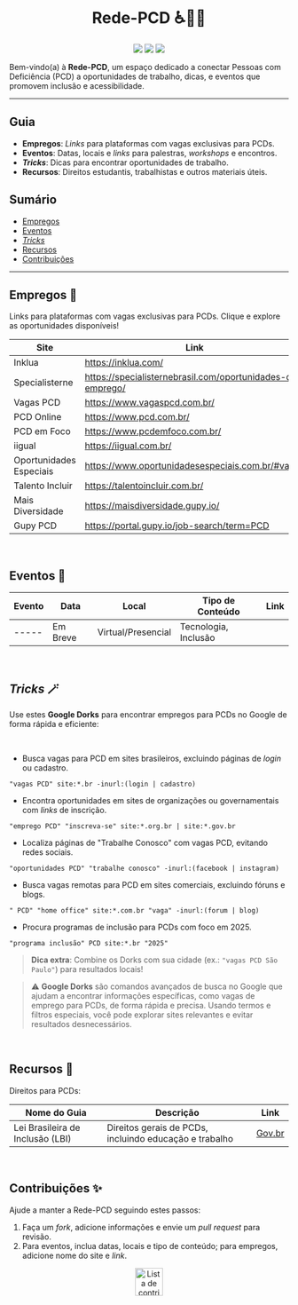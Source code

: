 <h1 align="center">Rede-PCD ♿🧠🌈</h1>
<p align="center">
  <a href="https://github.com/luwired/Rede-PCD/graphs/contributors"><img src="https://img.shields.io/github/contributors-anon/luwired/Rede-PCD"></a>
  <a href="https://github.com/luwired/Rede-PCD/issues"><img src="https://img.shields.io/github/issues-raw/luwired/Rede-PCD"></a>
  <a href="https://github.com/luwired/Rede-PCD/discussions"><img src="https://img.shields.io/github/discussions/luwired/Rede-PCD"></a>
</p>

Bem-vindo(a) à **Rede-PCD**, um espaço dedicado a conectar Pessoas com Deficiência (PCD) a oportunidades de trabalho, dicas, e eventos que promovem inclusão e acessibilidade.

---

## Guia
- **Empregos**: _Links_ para plataformas com vagas exclusivas para PCDs.  
- **Eventos**: Datas, locais e _links_ para palestras, _workshops_ e encontros.  
- **_Tricks_**: Dicas para encontrar oportunidades de trabalho.  
- **Recursos**: Direitos estudantis, trabalhistas e outros materiais úteis.

## Sumário
- [Empregos](#empregos)
- [Eventos](#eventos)
- [_Tricks_](#tricks)
- [Recursos](#recursos)
- [Contribuições](#contribuicoes)

----

## Empregos 💼 <a name="empregos"></a>
Links para plataformas com vagas exclusivas para PCDs. Clique e explore as oportunidades disponíveis!

| Site                  | Link                              |
|-----------------------|-----------------------------------|
| Inklua                | https://inklua.com/     |
| Specialisterne        | https://specialisternebrasil.com/oportunidades-de-emprego/ |
| Vagas PCD             | https://www.vagaspcd.com.br/ |
| PCD Online            | https://www.pcd.com.br/ |
| PCD em Foco           | https://www.pcdemfoco.com.br/ |
| iigual                | https://iigual.com.br/  |
| Oportunidades Especiais | https://www.oportunidadesespeciais.com.br/#vagas |
| Talento Incluir       | https://talentoincluir.com.br/ |
| Mais Diversidade      | https://maisdiversidade.gupy.io/ |
| Gupy PCD              | https://portal.gupy.io/job-search/term=PCD |

</br>

## Eventos 🎫 <a name="eventos"></a>
| Evento            | Data       | Local         | Tipo de Conteúdo         | Link          |
|-------------------|------------|---------------|--------------------------|---------------|
| -----      | Em Breve   | Virtual/Presencial | Tecnologia, Inclusão | []() |

</br>

## _Tricks_ 🪄 <a name="tricks"></a>

Use estes **Google Dorks** para encontrar empregos para PCDs no Google de forma rápida e eficiente:

</br>

* Busca vagas para PCD em sites brasileiros, excluindo páginas de _login_ ou cadastro.  
```
"vagas PCD" site:*.br -inurl:(login | cadastro)
```

* Encontra oportunidades em sites de organizações ou governamentais com _links_ de inscrição.
```
"emprego PCD" "inscreva-se" site:*.org.br | site:*.gov.br
```

* Localiza páginas de "Trabalhe Conosco" com vagas PCD, evitando redes sociais.  
```
"oportunidades PCD" "trabalhe conosco" -inurl:(facebook | instagram)
```

* Busca vagas remotas para PCD em sites comerciais, excluindo fóruns e blogs.
```
" PCD" "home office" site:*.com.br "vaga" -inurl:(forum | blog)
```

* Procura programas de inclusão para PCDs com foco em 2025.
```
"programa inclusão" PCD site:*.br "2025"
```    

> **Dica extra**: Combine os Dorks com sua cidade (ex.: `"vagas PCD São Paulo"`) para resultados locais!

> ⚠️ **Google Dorks** são comandos avançados de busca no Google que ajudam a encontrar informações específicas, como vagas de emprego para PCDs, de forma rápida e precisa. Usando termos e filtros especiais, você pode explorar sites relevantes e evitar resultados desnecessários.

</br>

## Recursos 📑 <a name="recursos"></a>
Direitos para PCDs:

| Nome do Guia                          | Descrição                                   | Link                                      |
|---------------------------------------|---------------------------------------------|-------------------------------------------|
| Lei Brasileira de Inclusão (LBI)      | Direitos gerais de PCDs, incluindo educação e trabalho | [Gov.br](https://www.planalto.gov.br/ccivil_03/_ato2015-2018/2015/lei/l13146.htm) |

</br>

## Contribuições ✨ <a name="contribuicoes"></a>
Ajude a manter a Rede-PCD seguindo estes passos:

1. Faça um _fork_, adicione informações e envie um _pull request_ para revisão.
2. Para eventos, inclua datas, locais e tipo de conteúdo; para empregos, adicione nome do site e _link_.

<p align="center">
  <a href="https://github.com/luwired/Rede-PCD/graphs/contributors"><img src="https://contributors-img.web.app/image?repo=luwired/Rede-PCD&max=100" alt="Lista de contribuidores" width="50px"/></a>
</p>
